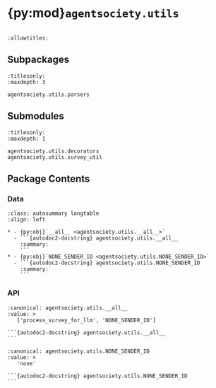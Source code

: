 # {py:mod}`agentsociety.utils`

```{py:module} agentsociety.utils
```

```{autodoc2-docstring} agentsociety.utils
:allowtitles:
```

## Subpackages

```{toctree}
:titlesonly:
:maxdepth: 3

agentsociety.utils.parsers
```

## Submodules

```{toctree}
:titlesonly:
:maxdepth: 1

agentsociety.utils.decorators
agentsociety.utils.survey_util
```

## Package Contents

### Data

````{list-table}
:class: autosummary longtable
:align: left

* - {py:obj}`__all__ <agentsociety.utils.__all__>`
  - ```{autodoc2-docstring} agentsociety.utils.__all__
    :summary:
    ```
* - {py:obj}`NONE_SENDER_ID <agentsociety.utils.NONE_SENDER_ID>`
  - ```{autodoc2-docstring} agentsociety.utils.NONE_SENDER_ID
    :summary:
    ```
````

### API

````{py:data} __all__
:canonical: agentsociety.utils.__all__
:value: >
   ['process_survey_for_llm', 'NONE_SENDER_ID']

```{autodoc2-docstring} agentsociety.utils.__all__
```

````

````{py:data} NONE_SENDER_ID
:canonical: agentsociety.utils.NONE_SENDER_ID
:value: >
   'none'

```{autodoc2-docstring} agentsociety.utils.NONE_SENDER_ID
```

````
